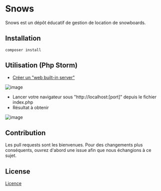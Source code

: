 # Snows

Snows est un dépôt éducatif de gestion de location de snowboards.

## Installation

```
composer install
```

## Utilisation (Php Storm)

* [Créer un "web built-in server"](https://www.jetbrains.com/help/phpstorm/php-built-in-web-server.html)

![image](https://user-images.githubusercontent.com/5616312/215457672-16bb3497-9461-457a-8775-4d473c044ccc.png)

* Lancer votre navigateur sous "http://localhost:[port]" depuis le fichier index.php
* Résultat à obtenir

![image](https://user-images.githubusercontent.com/5616312/215457793-5f2c5bec-8e2e-4407-8d04-82b9da793d7d.png)

## Contribution

Les pull requests sont les bienvenues. Pour des changements plus conséquents, ouvrez d'abord une issue afin que nous échangions à ce sujet.

## License

[Licence](LICENCE.txt)
